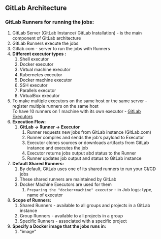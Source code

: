 ## GitLab Architecture

### GitLab Runners for running the jobs:
1. GitLab Server (GitLab Instance/ GitLab Installation) - is the main component of GitLab architecture
2. GitLab Runners execute the jobs
3. Gitlab.com - server to run the jobs with Runners
4. **Different executor types :**
   1. Shell executor
   2. Docker executor
   3. Virtual machine executor
   4. Kubernetes executor
   5. Docker machine executor
   6. SSH executor
   7. Parallels executor
   8. VirtualBox executor
5. To make multiple executors on the same host or the same server - register multiple runners on the same host\
To have 10 runners on 1 machine with its own executor - [GitLab Executors](https://techworld-with-nana.teachable.com/courses/1769488/lectures/39894185)
6. **Execution Flow:**
   1. **GitLab -> Runner -> Executor**
      1. Runner requests new jobs from GitLab instance (GitLab.com)
      2. Runner compiles and sends the job's payload to Executor
      3. Executor clones sources or downloads artifacts from GitLab instance and executes the job
      4. Executor returns jobs output abd status to the Runner
      5. Runner updates job output and status to GitLab instance
7. **Default Shared Runners:**
   1. By default, GitLab uses one of its shared runners to run your CI/CD jobs
   2. These shared runners are maintained by GitLab
   3. Docker Machine Executors are used for them
      1. `Preparing the "docker+machine" executor` - in Job logs: type, name of executor
8. **Scope of Runners:**
   1. Shared Runners - available to all groups and projects in a GitLab instance
   2. Group Runners - available to all projects in a group
   3. Specific Runners - associated with a specific project
9. **Specify a Docker image that the jobs runs in:**
   1. "image"